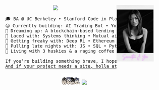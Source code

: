 <div align="center">
<img src="https://raw.githubusercontent.com/samanthajyee/samanthajyee/main/found-polaroid.png" width="23.5%" align="right" />
<img src="https://readme-typing-svg.demolab.com?font=Inconsolata&weight=500&size=40&duration=4000&pause=300&color=e0acea&center=true&vCenter=true&multiline=true&repeat=false&random=false&width=1000&height=140&lines=Oh%2C+hi!+Let%E2%80%99s+skip+the+small+talk%2C+shall+we%3F;I%E2%80%99m+Sam%2C+a+self-taught+programmer+%E2%9C%BD" width="70%" />
<pre>
    🎓 BA @ UC Berkeley • Stanford Code in Place 2024 • UN ECOSOC Delegate
    😌 Currently building: AI Trading Bot • Youth Baseball App • NFC Jewelry
    💫 Dreaming up: A blockchain-based lending platform for women+ of color
    🧵 Laced with: Systems thinking • Mutual aid • Community care • Identity & design
    🫦 Getting freaky with: Deep RL • Ethereum • Smart contract architecture   
    🌙 Pulling late nights with: JS • SQL • Python • Solidity • Flutter • VSCode
    🐺 Living with 3 huskies & a raging coffee addiction (I do not sleep <a href="https://github.com/samanthajyee/samanthajyee/tree/main/newspaper-clippings">lol</a>)<br>
    If you’re building something brave, I hope you don’t do it alone.
    <a href="https://samanthajyee.webflow.io">And if your project needs a site, holla at me over here.</a>
</pre>
<img src="https://raw.githubusercontent.com/samanthajyee/samanthajyee/refs/heads/main/husky-fur.gif" width="60" />
<img src="https://komarev.com/ghpvc/?username=samanthajyee&color=e0acea" />
</div>
